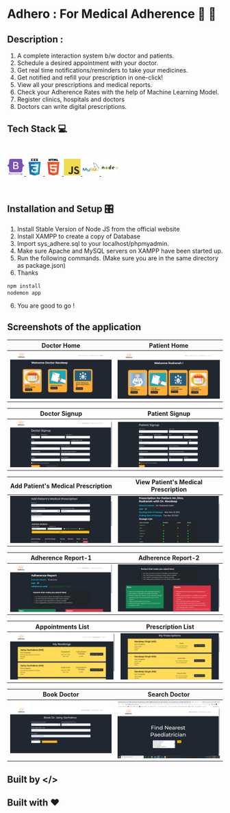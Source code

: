 # Adhero : For Medical Adherence 🏥 💉

## Description : 

1. A complete interaction system b/w doctor and patients.
2. Schedule a desired appointment with your doctor.
3. Get real time notifications/reminders to take your medicines.
4. Get notified and refill your prescription in one-click!
5. View all your prescriptions and medical reports.
6. Check your Adherence Rates with the help of Machine Learning Model.
7. Register clinics, hospitals and doctors
8. Doctors can write digital prescriptions.


## Tech Stack 💻
<br>

<p align="left"> <a href="https://getbootstrap.com" target="_blank" rel="noreferrer"> <img src="https://raw.githubusercontent.com/devicons/devicon/master/icons/bootstrap/bootstrap-plain-wordmark.svg" alt="bootstrap" width="40" height="40"/> </a> <a href="https://www.w3schools.com/css/" target="_blank" rel="noreferrer"> <img src="https://raw.githubusercontent.com/devicons/devicon/master/icons/css3/css3-original-wordmark.svg" alt="css3" width="40" height="40"/> </a> <a href="https://www.w3.org/html/" target="_blank" rel="noreferrer"> <img src="https://raw.githubusercontent.com/devicons/devicon/master/icons/html5/html5-original-wordmark.svg" alt="html5" width="40" height="40"/> </a> <a href="https://developer.mozilla.org/en-US/docs/Web/JavaScript" target="_blank" rel="noreferrer"> <img src="https://raw.githubusercontent.com/devicons/devicon/master/icons/javascript/javascript-original.svg" alt="javascript" width="40" height="40"/> </a> <a href="https://www.mysql.com/" target="_blank" rel="noreferrer"> <img src="https://raw.githubusercontent.com/devicons/devicon/master/icons/mysql/mysql-original-wordmark.svg" alt="mysql" width="40" height="40"/> </a> <a href="https://nodejs.org" target="_blank" rel="noreferrer"> <img src="https://raw.githubusercontent.com/devicons/devicon/master/icons/nodejs/nodejs-original-wordmark.svg" alt="nodejs" width="40" height="40"/> </a> </p>

<br>

## Installation and Setup 🎛️

1. Install Stable Version of Node JS from the official website
2. Install XAMPP to create a copy of Database
3. Import sys_adhere.sql to your localhost/phpmyadmin.
4. Make sure Apache and MySQL servers on XAMPP have been started up. 
5. Run the following commands. (Make sure you are in the same directory as package.json)
6. Thanks

```
npm install
nodemon app 
```

6. You are good to go !

## Screenshots of the application


Doctor Home            |  Patient Home 
:-------------------------:|:-------------------------:
![](/screenshots/doctorHome.png)  |  ![](/screenshots/patientHome.png)


Doctor Signup            |  Patient Signup
:-------------------------:|:-------------------------:
![](/screenshots/doctorSignup.png)  |  ![](/screenshots/patientSighup.png)

Add Patient's Medical Prescription            |  View Patient's Medical Prescription 
:-------------------------:|:-------------------------:
![](/screenshots/prescripByDoc1.png)  |  ![](/screenshots/viewPres.png)

Adherence Report-1           |  Adherence Report-2 
:-------------------------:|:-------------------------:
![](/screenshots/adhereRes1.png)  |  ![](/screenshots/adhereRes2.png)

Appointments List             |  Prescription List
:-------------------------:|:-------------------------:
![](/screenshots/appointmentsList.png)  |  ![](/screenshots/prescripList.png)

Book Doctor             |  Search Doctor
:-------------------------:|:-------------------------:
![](/screenshots/bookDoctor.png)  |  ![](/screenshots/searchDoc.png)




## Built by </>
## Built with ❤️

